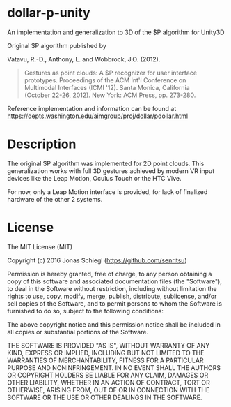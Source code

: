 # dollar-p-unity
An implementation and generalization to 3D of the $P algorithm for Unity3D

Original $P algorithm published by

Vatavu, R.-D., Anthony, L. and Wobbrock, J.O. (2012). 

> Gestures as point clouds: A $P recognizer for user interface 
> prototypes. Proceedings of the ACM Int'l Conference on  
> Multimodal Interfaces (ICMI '12). Santa Monica, California  
> (October 22-26, 2012). New York: ACM Press, pp. 273-280.

Reference implementation and information can be found at https://depts.washington.edu/aimgroup/proj/dollar/pdollar.html

# Description

The original $P algorithm was implemented for 2D point clouds. This generalization works with full 3D gestures achieved by modern VR input devices like the Leap Motion, Oculus Touch or the HTC Vive.

For now, only a Leap Motion interface is provided, for lack of finalized hardware of the other 2 systems.

# License

The MIT License (MIT)

Copyright (c) 2016 Jonas Schiegl (https://github.com/senritsu)

Permission is hereby granted, free of charge, to any person obtaining a copy
of this software and associated documentation files (the "Software"), to deal
in the Software without restriction, including without limitation the rights
to use, copy, modify, merge, publish, distribute, sublicense, and/or sell
copies of the Software, and to permit persons to whom the Software is
furnished to do so, subject to the following conditions:

The above copyright notice and this permission notice shall be included in
all copies or substantial portions of the Software.

THE SOFTWARE IS PROVIDED "AS IS", WITHOUT WARRANTY OF ANY KIND, EXPRESS OR
IMPLIED, INCLUDING BUT NOT LIMITED TO THE WARRANTIES OF MERCHANTABILITY,
FITNESS FOR A PARTICULAR PURPOSE AND NONINFRINGEMENT. IN NO EVENT SHALL THE
AUTHORS OR COPYRIGHT HOLDERS BE LIABLE FOR ANY CLAIM, DAMAGES OR OTHER
LIABILITY, WHETHER IN AN ACTION OF CONTRACT, TORT OR OTHERWISE, ARISING FROM,
OUT OF OR IN CONNECTION WITH THE SOFTWARE OR THE USE OR OTHER DEALINGS IN
THE SOFTWARE.
